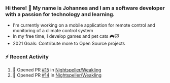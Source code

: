 ### Hi there! 👋 My name is Johannes and I am a software developer with a passion for technology and learning.   
- I'm currently working on a mobile application for remote control and monitoring of a climate control system
- In my free time, I develop games and pet cats 🎮🐱
- 2021 Goals: Contribute more to Open Source projects

### :zap: Recent Activity
<!--START_SECTION:activity-->
1. 💪 Opened PR [#15](https://github.com/Nightspeller/Weakling/pull/15) in [Nightspeller/Weakling](https://github.com/Nightspeller/Weakling)
2. 💪 Opened PR [#14](https://github.com/Nightspeller/Weakling/pull/14) in [Nightspeller/Weakling](https://github.com/Nightspeller/Weakling)
<!--END_SECTION:activity-->
